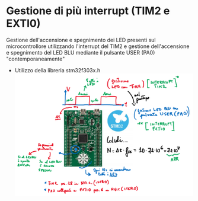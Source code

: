 # Gestione di più interrupt (TIM2 e EXTI0)
Gestione dell'accensione e spegnimento dei LED presenti sul microcontrollore utilizzando l'interrupt del TIM2 e gestione dell'accensione e spegnimento del LED BLU mediante il pulsante USER (PA0) "contemporaneamente"
- Utilizzo della libreria stm32f303x.h
![ESEMPIO_06](https://github.com/LaErre9/LMM_STM32F303VC/blob/main/06_Interrupt_LED_con_USER/06_esempio_di_funzionamento.png)
